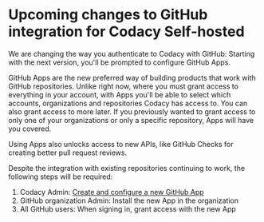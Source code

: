 # Upcoming changes to GitHub integration for Codacy Self-hosted

We are changing the way you authenticate to Codacy with GitHub: Starting with the next version, you'll be prompted to configure GitHub Apps.


GitHub Apps are the new preferred way of building products that work with GitHub repositories. Unlike right now, where you must grant access to everything in your account, with Apps you'll be able to select which accounts, organizations and repositories Codacy has access to. You can also grant access to more later. If you previously wanted to grant access to only one of your organizations or only a specific repository, Apps will have you covered.

Using Apps also unlocks access to new APIs, like GitHub Checks for creating better pull request reviews.


Despite the integration with existing repositories continuing to work, the following steps will be required:

1. Codacy Admin: [Create and configure a new GitHub App](/hc/en-us/articles/360012665460)
2. GitHub organization Admin: Install the new App in the organization
3. All GitHub users: When signing in, grant access with the new App
